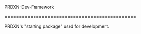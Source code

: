 PRDXN-Dev-Framework

==============================================

PRDXN's "starting package" used for development.